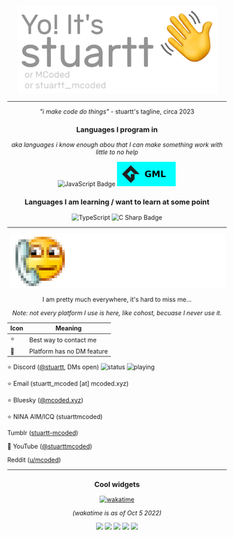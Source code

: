 <div align="center">
<a href="https://mcoded.xyz/"><img src="./assets/gitHello.png" alt="Yo! It's stuartt (or MCoded, or stuartt_mcoded)"></a>

---


*"i make code do things"* - stuartt's tagline, circa 2023
  


### Languages I program in
  
*aka languages i know enough abou that I can make something work with little to no help*

![JavaScript Badge](https://img.shields.io/badge/JavaScript-F7DF1E?logo=javascript&logoColor=000&style=for-the-badge)
![GML Badge](./assets/GML.svg)

### Languages I am learning / want to learn at some point

![TypeScript](https://img.shields.io/badge/typescript-%23007ACC.svg?style=for-the-badge&logo=typescript&logoColor=white)
![C Sharp Badge](https://img.shields.io/badge/C%20Sharp-239120?logo=csharp&logoColor=fff&style=for-the-badge)

---

<img src="./assets/contact.png" alt="Contact me!">

I am pretty much everywhere, it's hard to miss me...

<i>Note: not every platform I use is here, like cohost, becuase I never use it.</i>

|Icon|Meaning|
|---|---|
|⭐|Best way to contact me|
|🔵|Platform has no DM feature|

</div>

⭐ Discord ([@stuartt](https://discord.com/users/284804878604435476), DMs open) ![status](https://api.statusbadges.me/badge/status/284804878604435476?simple=true) ![playing](https://api.statusbadges.me/badge/playing/284804878604435476)

⭐ Email (stuartt_mcoded [at] mcoded.xyz)

⭐ Bluesky ([@mcoded.xyz](https://bsky.app/profile/stuartt.ca))

⭐ NINA AIM/ICQ (stuarttmcoded)

Tumblr ([stuartt-mcoded](https://stuartt-mcoded.tumblr.com/))

🔵 YouTube ([@stuarttmcoded](https://www.youtube.com/c/stuarttmcoded))

Reddit ([u/mcoded](https://www.reddit.com/user/MCoded/))

<div align="center">

---

### Cool widgets
  
[![wakatime](https://wakatime.com/badge/user/d262f742-f024-4cd6-bd3b-05145a89e4b0.svg)](https://wakatime.com/@d262f742-f024-4cd6-bd3b-05145a89e4b0)

*(wakatime is as of Oct 5 2022)*
  
![](https://github-profile-summary-cards.vercel.app/api/cards/profile-details?username=RealMCoded&theme=github_dark)
![](https://github-profile-summary-cards.vercel.app/api/cards/repos-per-language?username=RealMCoded&theme=github_dark) ![](https://github-profile-summary-cards.vercel.app/api/cards/most-commit-language?username=RealMCoded&theme=github_dark)
![](https://github-profile-summary-cards.vercel.app/api/cards/stats?username=RealMCoded&theme=github_dark) ![](https://github-profile-summary-cards.vercel.app/api/cards/productive-time?username=RealMCoded&theme=github_dark)
</div>
